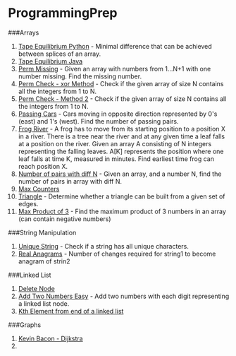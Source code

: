 ProgrammingPrep
===============

###Arrays
1. [Tape Equilibrium Python](TapeEquilibrium.py) - Minimal difference that can be achieved between splices of an array.
2. [Tape Equilibrium Java](TapeEquilibrium.java)
3. [Perm Missing](PermMissingJava.java) - Given an array with numbers from 1...N+1 with one number missing. Find the missing number.
4. [Perm Check - xor Method](PermCheck_xormethod.java) - Check if the given array of size N contains all the integers from 1 to N.
5. [Perm Check - Method 2](PermCheck_Method2.java) - Check if the given array of size N contains all the integers from 1 to N.
6. [Passing Cars](PassingCars.java) - Cars moving in opposite direction represented by 0's (east) and 1's (west). Find the number of passing pairs.
7. [Frog River](FrogRiver.java) - A frog has to move from its starting position to a position X in a river. There is a tree near the river and at any given time a leaf falls at a position on the river. Given an array A consisting of N integers representing the falling leaves. A[K] represents the position where one leaf falls at time K, measured in minutes. Find earliest time frog can reach position X.
8. [Number of pairs with diff N](Pairs_hackerrank.java) - Given an array, and a number N, find the number of pairs in array with diff N.
9. [Max Counters](MaxCounters.java)
10. [Triangle](TriangleNumber.java) - Determine whether a triangle can be built from a given set of edges.
11. [Max Product of 3](MaxProdOfThree.java) - Find the maximum product of 3 numbers in an array (can contain negative numbers)

###String Manipulation
1. [Unique String](CCI-1.py) - Check if a string has all unique characters.
2. [Real Anagrams](Anagram_hackerrank.java) - Number of changes required for string1 to become anagram of strin2

###Linked List
1. [Delete Node](DeleteNodeFromListGivenOnlyThatNode.java)
2. [Add Two Numbers Easy](AddTwoNumbersLinkedListEasy.java) - Add two numbers with each digit representing a linked list node.
3. [Kth Element from end of a linked list](KthLastElementLinkedList.java)

###Graphs
1. [Kevin Bacon - Dijkstra](djikstra.py)
2. 

